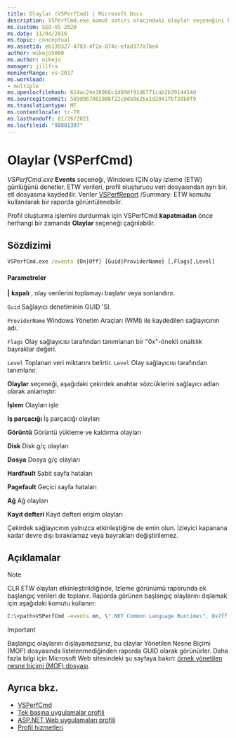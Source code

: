 ```yaml
---
title: Olaylar (VSPerfCmd) | Microsoft Docs
description: VSPerfCmd.exe komut satırı aracındaki olaylar seçeneğini kullanarak Windows için olay Izleme (ETW) günlüğünü denetleyin. Sözdizimi parametrelerini gözden geçirin.
ms.custom: SEO-VS-2020
ms.date: 11/04/2016
ms.topic: conceptual
ms.assetid: eb139327-4783-4f2a-874c-efad377a7be4
author: mikejo5000
ms.author: mikejo
manager: jillfra
monikerRange: vs-2017
ms.workload:
- multiple
ms.openlocfilehash: 614ac24e38966c1d09df91d6771cab2b3914454d
ms.sourcegitcommit: 589d96700208bf22c8da9e26a1d2041fbf39b8f9
ms.translationtype: MT
ms.contentlocale: tr-TR
ms.lasthandoff: 01/26/2021
ms.locfileid: "98801397"
---
```

# <a name="events-vsperfcmd"></a>Olaylar (VSPerfCmd)
*VSPerfCmd.exe* **Events** seçeneği, Windows IÇIN olay izleme (ETW) günlüğünü denetler. ETW verileri, profil oluşturucu veri dosyasından ayrı bir. etl dosyasına kaydedilir. Veriler [VSPerfReport](../profiling/vsperfreport.md) /Summary: ETW komutu kullanılarak bir raporda görüntülenebilir.

 Profil oluşturma işlemini durdurmak için VSPerfCmd **kapatmadan** önce herhangi bir zamanda **Olaylar** seçeneği çağrılabilir.

## <a name="syntax"></a>Sözdizimi

```cmd
VSPerfCmd.exe /events {On|Off} {Guid|ProviderName} [,Flags[,Level]
```

#### <a name="parameters"></a>Parametreler
 **&#124;** **kapalı** , olay verilerini toplamayı başlatır veya sonlandırır.

 `Guid` Sağlayıcı denetiminin GUID 'SI.

 `ProviderName` Windows Yönetim Araçları (WMI) ile kaydedilen sağlayıcının adı.

 `Flags` Olay sağlayıcısı tarafından tanımlanan bir "0x"-önekli onaltılık bayraklar değeri.

 `Level` Toplanan veri miktarını belirtir. `Level` Olay sağlayıcısı tarafından tanımlanır.

 **Olaylar** seçeneği, aşağıdaki çekirdek anahtar sözcüklerini sağlayıcı adları olarak anlamıştır:

 **İşlem** Olayları işle

 **Iş parçacığı** İş parçacığı olayları

 **Görüntü** Görüntü yükleme ve kaldırma olayları

 **Disk** Disk g/ç olayları

 **Dosya** Dosya g/ç olayları

 **Hardfault** Sabit sayfa hataları

 **Pagefault** Geçici sayfa hataları

 **Ağ** Ağ olayları

 **Kayıt defteri** Kayıt defteri erişim olayları

 Çekirdek sağlayıcının yalnızca etkinleştiğine de emin olun. İzleyici kapanana kadar devre dışı bırakılamaz veya bayrakları değiştirilemez.

## <a name="remarks"></a>Açıklamalar

> [!NOTE]
> CLR ETW olayları etkinleştirildiğinde, Izleme görünümü raporunda ek başlangıç verileri de toplanır. Raporda görünen başlangıç olaylarını dışlamak için aşağıdaki komutu kullanın:

```cmd
C:\<path>VSPerfCmd -events on, \".NET Common Language Runtime\", 0x7fffffff, 5
```

> [!IMPORTANT]
> Başlangıç olaylarını dışlayamazsınız, bu olaylar Yönetilen Nesne Biçimi (MOF) dosyasında listelenmediğinden raporda GUID olarak görünürler. Daha fazla bilgi için Microsoft Web sitesindeki şu sayfaya bakın: [örnek yönetilen nesne biçimi (MOF) dosyası](https://msdn.microsoft.com/library/default.aspx).

## <a name="see-also"></a>Ayrıca bkz.
- [VSPerfCmd](../profiling/vsperfcmd.md)
- [Tek başına uygulamalar profili](../profiling/command-line-profiling-of-stand-alone-applications.md)
- [ASP.NET Web uygulamaları profili](../profiling/command-line-profiling-of-aspnet-web-applications.md)
- [Profil hizmetleri](../profiling/command-line-profiling-of-services.md)

